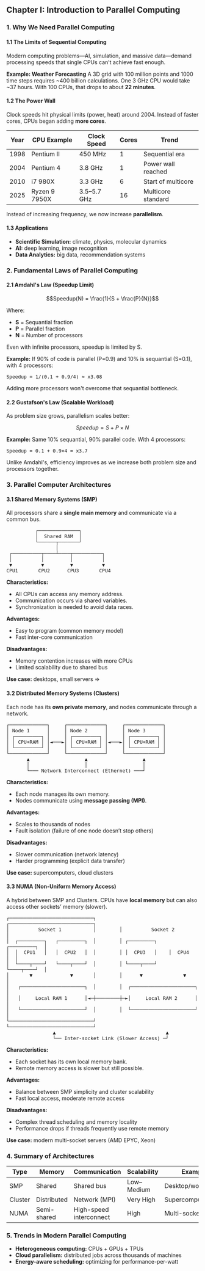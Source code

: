 <link href="https://fonts.googleapis.com/css2?family=Fira+Code&display=swap" rel="stylesheet">
<style>
code, pre {
  font-family: 'Fira Code', monospace;
  font-size: 0.95em;
}
</style>

## Chapter I: Introduction to Parallel Computing

### 1. Why We Need Parallel Computing

#### 1.1 The Limits of Sequential Computing

Modern computing problems—AI, simulation, and massive data—demand processing speeds that single CPUs can’t achieve fast enough.

**Example: Weather Forecasting**
A 3D grid with 100 million points and 1000 time steps requires ~400 billion calculations. One 3 GHz CPU would take ~37 hours. With 100 CPUs, that drops to about **22 minutes**.

#### 1.2 The Power Wall

Clock speeds hit physical limits (power, heat) around 2004. Instead of faster cores, CPUs began adding **more cores**.

| Year | CPU Example   | Clock Speed | Cores | Trend              |
| ---- | ------------- | ----------- | ----- | ------------------ |
| 1998 | Pentium II    | 450 MHz     | 1     | Sequential era     |
| 2004 | Pentium 4     | 3.8 GHz     | 1     | Power wall reached |
| 2010 | i7 980X       | 3.3 GHz     | 6     | Start of multicore |
| 2025 | Ryzen 9 7950X | 3.5–5.7 GHz | 16    | Multicore standard |

Instead of increasing frequency, we now increase **parallelism**.

#### 1.3 Applications

* **Scientific Simulation:** climate, physics, molecular dynamics
* **AI:** deep learning, image recognition
* **Data Analytics:** big data, recommendation systems



### 2. Fundamental Laws of Parallel Computing

#### 2.1 Amdahl's Law (Speedup Limit)

$$Speedup(N) = \frac{1}{S + \frac{P}{N}}$$

Where:
* **S** = Sequantial fraction
* **P** = Parallel fraction
* **N** = Number of processors

Even with infinite processors, speedup is limited by S.

**Example:** If 90% of code is parallel (P=0.9) and 10% is sequantial (S=0.1), with 4 processors:
 ```
 Speedup = 1/(0.1 + 0.9/4) ≈ x3.08
 ```
Adding more processors won't overcome that sequantial bottleneck.

#### 2.2 Gustafson's Law (Scalable Workload)

As problem size grows, parallelism scales better:

$$Speedup = S + P \times N$$

**Example:** Same 10% sequantial, 90% parallel code. With 4 processors:
```
Speedup = 0.1 + 0.9×4 = x3.7
```
Unlike Amdahl's, efficiency improves as we increase both problem size and processors together.



### 3. Parallel Computer Architectures

#### 3.1 Shared Memory Systems (SMP)

All processors share a **single main memory** and communicate via a common bus.

```
          ┌──────────────┐
          │  Shared RAM  │
          └──────┬───────┘
                 │
 ┌──────────┬────┴────┬──────────┐
 │          │         │          │
 ▼          ▼         ▼          ▼
CPU1       CPU2      CPU3       CPU4
```

**Characteristics:**

* All CPUs can access any memory address.
* Communication occurs via shared variables.
* Synchronization is needed to avoid data races.

**Advantages:**

* Easy to program (common memory model)
* Fast inter-core communication

**Disadvantages:**

* Memory contention increases with more CPUs
* Limited scalability due to shared bus

**Use case:** desktops, small servers
=>


#### 3.2 Distributed Memory Systems (Clusters)

Each node has its **own private memory**, and nodes communicate through a network.

```
┌─────────────┐     ┌─────────────┐     ┌─────────────┐
│ Node 1      │     │ Node 2      │     │ Node 3      │
│ ┌─────────┐ │     │ ┌─────────┐ │     │ ┌─────────┐ │
│ │ CPU+RAM │ │◄───►│ │ CPU+RAM │ │◄───►│ │ CPU+RAM │ │
│ └─────────┘ │     │ └─────────┘ │     │ └─────────┘ │
└─────────────┘     └─────────────┘     └─────────────┘
       ▲                   ▲                   ▲
       │                   │                   │
       └─── Network Interconnect (Ethernet) ───┘
```

**Characteristics:**

* Each node manages its own memory.
* Nodes communicate using **message passing (MPI)**.

**Advantages:**

* Scales to thousands of nodes
* Fault isolation (failure of one node doesn’t stop others)

**Disadvantages:**

* Slower communication (network latency)
* Harder programming (explicit data transfer)

**Use case:** supercomputers, cloud clusters



#### 3.3 NUMA (Non-Uniform Memory Access)

A hybrid between SMP and Clusters. CPUs have **local memory** but can also access other sockets’ memory (slower).

```
┌─────────────────────────────┐        ┌─────────────────────────────┐
│          Socket 1           │        │          Socket 2           │
│  ┌─────────┐   ┌─────────┐  │        │ ┌─────────┐    ┌─────────┐  │
│  │  CPU1   │   │  CPU2   │  │        │ │  CPU3   │    │  CPU4   │  │
│  └────┬────┘   └────┬────┘  │        │ └────┬────┘    └────┬────┘  │
│       ▼             ▼       │        │      ▼              ▼       │
│   ┌──────────────────────┐  │        │  ┌──────────────────────┐   │
│   │     Local RAM 1      │◄─┼────────┼─►│     Local RAM 2      │   │
│   └──────────────────────┘  │        │  └──────────────────────┘   │
└─────────────────────────────┘        └─────────────────────────────┘
                ▲                                      ▲
                └── Inter-socket Link (Slower Access) ─┘
```

**Characteristics:**

* Each socket has its own local memory bank.
* Remote memory access is slower but still possible.

**Advantages:**

* Balance between SMP simplicity and cluster scalability
* Fast local access, moderate remote access

**Disadvantages:**

* Complex thread scheduling and memory locality
* Performance drops if threads frequently use remote memory

**Use case:** modern multi-socket servers (AMD EPYC, Xeon)



### 4. Summary of Architectures

| Type    | Memory      | Communication           | Scalability | Example             |
| ------- | ----------- | ----------------------- | ----------- | ------------------- |
| SMP     | Shared      | Shared bus              | Low–Medium  | Desktop/workstation |
| Cluster | Distributed | Network (MPI)           | Very High   | Supercomputer       |
| NUMA    | Semi-shared | High-speed interconnect | High        | Multi-socket server |



### 5. Trends in Modern Parallel Computing

* **Heterogeneous computing:** CPUs + GPUs + TPUs
* **Cloud parallelism:** distributed jobs across thousands of machines
* **Energy-aware scheduling:** optimizing for performance-per-watt
